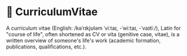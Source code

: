 # 🦄 CurriculumVitae
A curriculum vitae (English: /kəˈrɪkjʊləm ˈviːtaɪ, -ˈwiːtaɪ, -ˈvaɪtiː/), Latin for "course of life", often shortened as CV or vita (genitive case, vitae), is a written overview of someone's life's work (academic formation, publications, qualifications, etc.).
